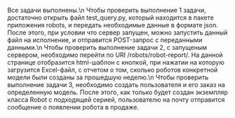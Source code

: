 Все задачи выполнены.\n
Чтобы проверить выполнение 1 задачи, достаточно открыть файл test_query.py, который находится в пакете приложения robots, и передать необходимые данные в формате json. После этого, при условии что сервер запущен, можно запустить данный файл на исполнение, и отправится POST-запрос с переданными данными.\n
Чтобы проверить выполнение задачи 2, с запущеным сервером, необходимо перейти по URI /robots/robot-report/. На данной странице отобразится html-шаблон с кнопкой, при нажатии на которую загрузится Excel-файл, с отчетом о том, сколько роботов конкретной модели были созданы за прошедшую неделю.\n
Чтобы проверить выполнение задачи 3, необходимо создать пользователя и его заказ на определенную модель. После этого, как только будет создан экземпляр класса Robot с подходящей серией, пользователю на почту отправится сообщение о появлении робота в продаже.
